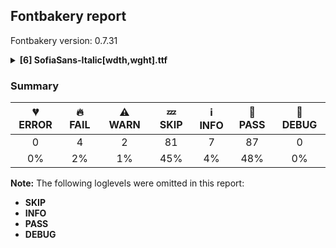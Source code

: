 ## Fontbakery report

Fontbakery version: 0.7.31

<details>
<summary><b>[6] SofiaSans-Italic[wdth,wght].ttf</b></summary>
<details>
<summary>🔥 <b>FAIL:</b> Check `Google Fonts Latin Core` glyph coverage.</summary>

* [com.google.fonts/check/glyph_coverage](https://font-bakery.readthedocs.io/en/latest/fontbakery/profiles/googlefonts.html#com.google.fonts/check/glyph_coverage)
<pre>--- Rationale ---

Google Fonts expects that fonts in its collection support at least the minimal
set of characters defined in the `GF-latin-core` glyph-set.


</pre>

* 🔥 **FAIL** Missing required codepoints: 0x2215 (DIVISION SLASH) [code: missing-codepoints]

</details>
<details>
<summary>🔥 <b>FAIL:</b> Variable font weight coordinates must be multiples of 100.</summary>

* [com.google.fonts/check/varfont_weight_instances](https://font-bakery.readthedocs.io/en/latest/fontbakery/profiles/googlefonts.html#com.google.fonts/check/varfont_weight_instances)
<pre>--- Rationale ---

The named instances on the weight axis of a variable font must have coordinates
that are multiples of 100 on the design space.


</pre>

* 🔥 **FAIL** Found a variable font instance with 'wght'=1.0. This should instead be a multiple of 100. [code: bad-coordinate]

</details>
<details>
<summary>🔥 <b>FAIL:</b> Check variable font instances have correct coordinate values</summary>

* [com.google.fonts/check/varfont_instance_coordinates](https://font-bakery.readthedocs.io/en/latest/fontbakery/profiles/googlefonts.html#com.google.fonts/check/varfont_instance_coordinates)

* 🔥 **FAIL** Instance "HairLine Italic" wght value is "1.0". It should be "400.0" [code: bad-coordinate]
* 🔥 **FAIL** Further info can be found in our spec https://github.com/googlefonts/gf-docs/tree/master/Spec#axes

</details>
<details>
<summary>🔥 <b>FAIL:</b> Check variable font instances have correct names</summary>

* [com.google.fonts/check/varfont_instance_names](https://font-bakery.readthedocs.io/en/latest/fontbakery/profiles/googlefonts.html#com.google.fonts/check/varfont_instance_names)

* 🔥 **FAIL** Following instances are not supported: 
	- HairLine Italic

Further info can be found in our spec https://github.com/googlefonts/gf-docs/tree/master/Spec#fvar-instances [code: bad-instance-names]

</details>
<details>
<summary>⚠ <b>WARN:</b> Are there caret positions declared for every ligature?</summary>

* [com.google.fonts/check/ligature_carets](https://font-bakery.readthedocs.io/en/latest/fontbakery/profiles/googlefonts.html#com.google.fonts/check/ligature_carets)
<pre>--- Rationale ---

All ligatures in a font must have corresponding caret (text cursor) positions
defined in the GDEF table, otherwhise, users may experience issues with caret
rendering.

If using GlyphsApp, ligature carets can be set directly on canvas by accessing
the `Glyph -&gt; Set Anchors` menu option or by pressing the `Cmd+U` keyboard
shortcut.


</pre>

* ⚠ **WARN** This font lacks caret position values for ligature glyphs on its GDEF table. [code: lacks-caret-pos]

</details>
<details>
<summary>⚠ <b>WARN:</b> Is there kerning info for non-ligated sequences?</summary>

* [com.google.fonts/check/kerning_for_non_ligated_sequences](https://font-bakery.readthedocs.io/en/latest/fontbakery/profiles/googlefonts.html#com.google.fonts/check/kerning_for_non_ligated_sequences)
<pre>--- Rationale ---

Fonts with ligatures should have kerning on the corresponding non-ligated
sequences for text where ligatures aren&#x27;t used (eg
https://github.com/impallari/Raleway/issues/14).


</pre>

* ⚠ **WARN** GPOS table lacks kerning info for the following non-ligated sequences:
	- f + f
	- f + i
	- i + l

   [code: lacks-kern-info]

</details>
<br>
</details>

### Summary

| 💔 ERROR | 🔥 FAIL | ⚠ WARN | 💤 SKIP | ℹ INFO | 🍞 PASS | 🔎 DEBUG |
|:-----:|:----:|:----:|:----:|:----:|:----:|:----:|
| 0 | 4 | 2 | 81 | 7 | 87 | 0 |
| 0% | 2% | 1% | 45% | 4% | 48% | 0% |

**Note:** The following loglevels were omitted in this report:
* **SKIP**
* **INFO**
* **PASS**
* **DEBUG**
